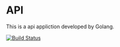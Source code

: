 # API

This is a api appliction developed by Golang.

[![Build Status](https://github.com/reddtsai/goAPI/actions/workflows/go.yml/badge.svg)](https://github.com/reddtsai/goAPI/actions)
